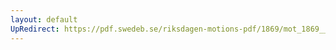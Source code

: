 ```yaml
---
layout: default
UpRedirect: https://pdf.swedeb.se/riksdagen-motions-pdf/1869/mot_1869__fk__00055.pdf
---
```

